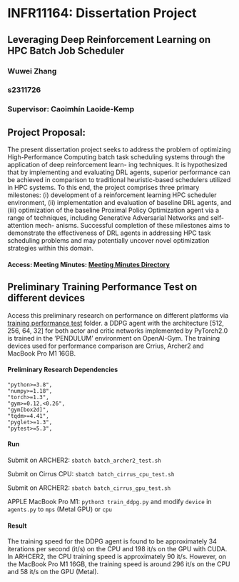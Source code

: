 # INFR11164: Dissertation Project
## Leveraging Deep Reinforcement Learning on HPC Batch Job Scheduler
### Wuwei Zhang
### s2311726
### Supervisor: Caoimhín Laoide-Kemp

## Project Proposal: 
The present dissertation project seeks to address the problem of optimizing High-Performance Computing batch task scheduling systems through the application of deep reinforcement learn- ing techniques. It is hypothesized that by implementing and evaluating DRL agents, superior performance can be achieved in comparison to traditional heuristic-based schedulers utilized in HPC systems. To this end, the project comprises three primary milestones: (i) development of a reinforcement learning HPC scheduler environment, (ii) implementation and evaluation of baseline DRL agents, and (iii) optimization of the baseline Proximal Policy Optimization agent via a range of techniques, including Generative Adversarial Networks and self-attention mech- anisms. Successful completion of these milestones aims to demonstrate the effectiveness of DRL agents in addressing HPC task scheduling problems and may potentially uncover novel optimization strategies within this domain.

#### Access: Meeting Minutes: [Meeting Minutes Directory](Documentation/meeting_minutes)

## Preliminary Training Performance Test on different devices

Access this preliminary research on performance on different platforms via [training performance test](legacy/training_performance_test) folder. 
 a DDPG agent with the architecture [512, 256, 64, 32] for both actor and critic networks implemented by PyTorch2.0 is trained in the ’PENDULUM’ environment on OpenAI-Gym. The training devices used for performance comparison are Crrius, Archer2 and MacBook Pro M1 16GB.

#### Preliminary Research Dependencies
```
"python>=3.8",
"numpy>=1.18",
"torch>=1.3",
"gym>=0.12,<0.26",
"gym[box2d]",
"tqdm>=4.41",
"pyglet>=1.3",
"pytest>=5.3",
```

#### Run
Submit on ARCHER2: `sbatch batch_archer2_test.sh`

Submit on Cirrus CPU: `sbatch batch_cirrus_cpu_test.sh`

Submit on ARCHER2: `sbatch batch_cirrus_gpu_test.sh`

APPLE MacBook Pro M1: `python3 train_ddpg.py` and modify `device` in `agents.py` to `mps` (Metal GPU) or `cpu`

#### Result

The training speed for the DDPG agent is found to be approximately 34 iterations per second (it/s) on the CPU and 198 it/s on the GPU with CUDA. In ARHCER2, the CPU training speed is approximately 90 it/s. However, on the MacBook Pro M1 16GB, the training speed is around 296 it/s on the CPU and 58 it/s on the GPU (Metal).